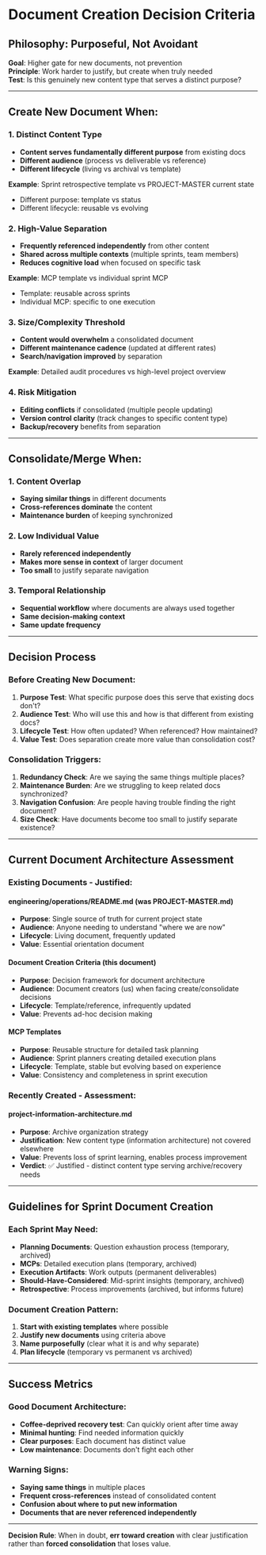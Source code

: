 # Document Creation Decision Criteria

## Philosophy: Purposeful, Not Avoidant

**Goal**: Higher gate for new documents, not prevention  
**Principle**: Work harder to justify, but create when truly needed  
**Test**: Is this genuinely new content type that serves a distinct purpose?

---

## Create New Document When:

### **1. Distinct Content Type**
- **Content serves fundamentally different purpose** from existing docs
- **Different audience** (process vs deliverable vs reference)
- **Different lifecycle** (living vs archival vs template)

**Example**: Sprint retrospective template vs PROJECT-MASTER current state
- Different purpose: template vs status
- Different lifecycle: reusable vs evolving

### **2. High-Value Separation**  
- **Frequently referenced independently** from other content
- **Shared across multiple contexts** (multiple sprints, team members)
- **Reduces cognitive load** when focused on specific task

**Example**: MCP template vs individual sprint MCP
- Template: reusable across sprints
- Individual MCP: specific to one execution

### **3. Size/Complexity Threshold**
- **Content would overwhelm** a consolidated document
- **Different maintenance cadence** (updated at different rates)
- **Search/navigation improved** by separation

**Example**: Detailed audit procedures vs high-level project overview

### **4. Risk Mitigation**
- **Editing conflicts** if consolidated (multiple people updating)
- **Version control clarity** (track changes to specific content type)
- **Backup/recovery** benefits from separation

---

## Consolidate/Merge When:

### **1. Content Overlap**
- **Saying similar things** in different documents
- **Cross-references dominate** the content
- **Maintenance burden** of keeping synchronized

### **2. Low Individual Value**
- **Rarely referenced independently**
- **Makes more sense in context** of larger document
- **Too small** to justify separate navigation

### **3. Temporal Relationship**
- **Sequential workflow** where documents are always used together
- **Same decision-making context**
- **Same update frequency**

---

## Decision Process

### **Before Creating New Document:**

1. **Purpose Test**: What specific purpose does this serve that existing docs don't?
2. **Audience Test**: Who will use this and how is that different from existing docs?
3. **Lifecycle Test**: How often updated? When referenced? How maintained?
4. **Value Test**: Does separation create more value than consolidation cost?

### **Consolidation Triggers:**

1. **Redundancy Check**: Are we saying the same things multiple places?
2. **Maintenance Burden**: Are we struggling to keep related docs synchronized?
3. **Navigation Confusion**: Are people having trouble finding the right document?
4. **Size Check**: Have documents become too small to justify separate existence?

---

## Current Document Architecture Assessment

### **Existing Documents - Justified:**

#### **engineering/operations/README.md** (was PROJECT-MASTER.md)
- **Purpose**: Single source of truth for current project state
- **Audience**: Anyone needing to understand "where we are now"  
- **Lifecycle**: Living document, frequently updated
- **Value**: Essential orientation document

#### **Document Creation Criteria** (this document)
- **Purpose**: Decision framework for document architecture
- **Audience**: Document creators (us) when facing create/consolidate decisions
- **Lifecycle**: Template/reference, infrequently updated
- **Value**: Prevents ad-hoc decision making

#### **MCP Templates**
- **Purpose**: Reusable structure for detailed task planning
- **Audience**: Sprint planners creating detailed execution plans
- **Lifecycle**: Template, stable but evolving based on experience
- **Value**: Consistency and completeness in sprint execution

### **Recently Created - Assessment:**

#### **project-information-architecture.md**
- **Purpose**: Archive organization strategy
- **Justification**: New content type (information architecture) not covered elsewhere
- **Value**: Prevents loss of sprint learning, enables process improvement
- **Verdict**: ✅ Justified - distinct content type serving archive/recovery needs

---

## Guidelines for Sprint Document Creation

### **Each Sprint May Need:**
- **Planning Documents**: Question exhaustion process (temporary, archived)
- **MCPs**: Detailed execution plans (temporary, archived)  
- **Execution Artifacts**: Work outputs (permanent deliverables)
- **Should-Have-Considered**: Mid-sprint insights (temporary, archived)
- **Retrospective**: Process improvements (archived, but informs future)

### **Document Creation Pattern:**
1. **Start with existing templates** where possible
2. **Justify new documents** using criteria above
3. **Name purposefully** (clear what it is and why separate)
4. **Plan lifecycle** (temporary vs permanent vs archived)

---

## Success Metrics

### **Good Document Architecture:**
- **Coffee-deprived recovery test**: Can quickly orient after time away
- **Minimal hunting**: Find needed information quickly  
- **Clear purposes**: Each document has distinct value
- **Low maintenance**: Documents don't fight each other

### **Warning Signs:**
- **Saying same things** in multiple places
- **Frequent cross-references** instead of consolidated content
- **Confusion about where to put new information**
- **Documents that are never referenced independently**

---

**Decision Rule**: When in doubt, **err toward creation** with clear justification rather than **forced consolidation** that loses value.